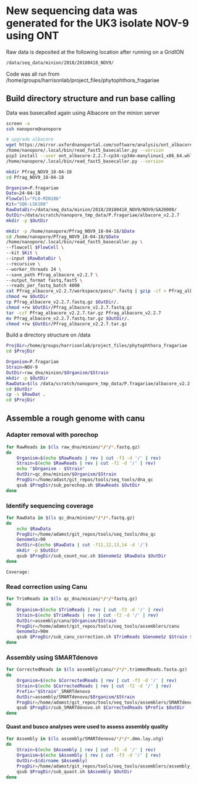 # New sequencing data was generated for the UK3 isolate NOV-9 using ONT

Raw data is deposited at the following location after running on a GridION

```bash
/data/seq_data/minion/2018/20180418_NOV9/
```

Code was all run from /home/groups/harrisonlab/project_files/phytophthora_fragariae

## Build directory structure and run base calling

Data was basecalled again using Albacore on the minion server

```bash
screen -a
ssh nanopore@nanopore

# upgrade albacore
wget https://mirror.oxfordnanoportal.com/software/analysis/ont_albacore-2.2.7-cp34-cp34m-manylinux1_x86_64.whl
/home/nanopore/.local/bin/read_fast5_basecaller.py --version
pip3 install --user ont_albacore-2.2.7-cp34-cp34m-manylinux1_x86_64.whl --upgrade
/home/nanopore/.local/bin/read_fast5_basecaller.py --version

mkdir Pfrag_NOV9_18-04-18
cd Pfrag_NOV9_18-04-18

Organism=P.fragariae
Date=24-04-18
FlowCell="FLO-MIN106"
Kit="SQK-LSK108"
RawDataDir=/data/seq_data/minion/2018/20180418_NOV9/NOV9/GA20000/
OutDir=/data/scratch/nanopore_tmp_data/P.fragariae/albacore_v2.2.7
mkdir -p $OutDir

mkdir -p /home/nanopore/Pfrag_NOV9_18-04-18/$Date
cd /home/nanopore/Pfrag_NOV9_18-04-18/$Date
/home/nanopore/.local/bin/read_fast5_basecaller.py \
--flowcell $FlowCell \
--kit $Kit \
--input $RawDataDir \
--recursive \
--worker_threads 24 \
--save_path Pfrag_albacore_v2.2.7 \
--output_format fastq,fast5 \
--reads_per_fastq_batch 4000
cat Pfrag_albacore_v2.2.7/workspace/pass/*.fastq | gzip -cf > Pfrag_albacore_v2.2.7.fastq.gz
chmod +w $OutDir
cp Pfrag_albacore_v2.2.7.fastq.gz $OutDir/.
chmod +rw $OutDir/Pfrag_albacore_v2.2.7.fastq.gz
tar -czf Pfrag_albacore_v2.2.7.tar.gz Pfrag_albacore_v2.2.7
mv Pfrag_albacore_v2.2.7.fastq.tar.gz $OutDir/.
chmod +rw $OutDir/Pfrag_albacore_v2.2.7.tar.gz
```

Build a directory structure on /data

```bash
ProjDir=/home/groups/harrisonlab/project_files/phytophthora_fragariae
cd $ProjDir

Organism=P.fragariae
Strain=NOV-9
OutDir=raw_dna/minion/$Organism/$Strain
mkdir -p $OutDir
RawData=$(ls /data/scratch/nanopore_tmp_data/P.fragariae/albacore_v2.2.7/Pfrag_albacore_v2.2.7.fastq.gz)
cd $OutDir
cp -s $RawDat .
cd $ProjDir
```

## Assemble a rough genome with canu

### Adapter removal with porechop

```bash
for RawReads in $(ls raw_dna/minion/*/*/*.fastq.gz)
do
    Organism=$(echo $RawReads | rev | cut -f3 -d '/' | rev)
    Strain=$(echo $RawReads | rev | cut -f2 -d '/' | rev)
    echo "$Organism - $Strain"
    OutDir=qc_dna/minion/$Organism/$Strain
    ProgDir=/home/adast/git_repos/tools/seq_tools/dna_qc
    qsub $ProgDir/sub_porechop.sh $RawReads $OutDir
done
```

### Identify sequencing coverage

```bash
for RawData in $(ls qc_dna/minion/*/*/*.fastq.gz)
do
    echo $RawData
    ProgDir=/home/adamst/git_repos/tools/seq_tools/dna_qc
    GenomeSz=90
    OutDir=$(echo $RawData | cut -f11,12,13,14 -d '/')
    mkdir -p $OutDir
    qsub $ProgDir/sub_count_nuc.sh $GenomeSz $RawData $OutDir
done
```

```
Coverage:

```

### Read correction using Canu

```bash
for TrimReads in $(ls qc_dna/minion/*/*/*fastq.gz)
do
    Organism=$(echo $TrimReads | rev | cut -f3 -d '/' | rev)
    Strain=$(echo $TrimReads | rev | cut -f2 -d '/' | rev)
    OutDir=assembly/canu/$Organism/$Strain
    ProgDir=/home/adamst/git_repos/tools/seq_tools/assemblers/canu
    GenomeSz=90m
    qsub $ProgDir/sub_canu_correction.sh $TrimReads $GenomeSz $Strain $OutDir
done
```

### Assembly using SMARTdenovo

```bash
for CorrectedReads in $(ls assembly/canu/*/*/*.trimmedReads.fasta.gz)
do
    Organism=$(echo $CorrectedReads | rev | cut -f3 -d '/' | rev)
    Strain=$(echo $CorrectedReads | rev | cut -f2 -d '/' | rev)
    Prefix="$Strain"_SMARTdenovo
    OutDir=assembly/SMARTdenovo/$Organism/$Strain
    ProgDir=/home/adamst/git_repos/tools/seq_tools/assemblers/SMARTdenovo
    qsub $ProgDir/sub_SMARTdenovo.sh $CorrectedReads $Prefix $OutDir
done
```

#### Quast and busco analyses were used to assess assembly quality

```bash
for Assembly in $(ls assembly/SMARTdenovo/*/*/*.dmo.lay.utg)
do
    Strain=$(echo $Assembly | rev | cut -f2 -d '/' | rev)
    Organism=$(echo $Assembly | rev | cut -f3 -d '/' | rev)
    OutDir=$(dirname $Assembly)
    ProgDir=/home/adamst/git_repos/tools/seq_tools/assemblers/assembly_qc/quast
    qsub $ProgDir/sub_quast.sh $Assembly $OutDir
done
```
